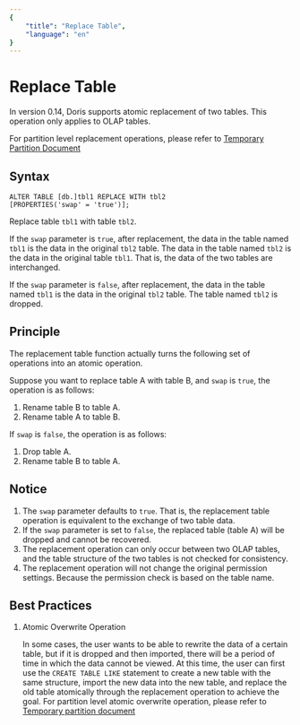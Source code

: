```yaml
---
{
    "title": "Replace Table",
    "language": "en"
}
---
```


<!-- 
Licensed to the Apache Software Foundation (ASF) under one
or more contributor license agreements.  See the NOTICE file
distributed with this work for additional information
regarding copyright ownership.  The ASF licenses this file
to you under the Apache License, Version 2.0 (the
"License"); you may not use this file except in compliance
with the License.  You may obtain a copy of the License at

  http://www.apache.org/licenses/LICENSE-2.0

Unless required by applicable law or agreed to in writing,
software distributed under the License is distributed on an
"AS IS" BASIS, WITHOUT WARRANTIES OR CONDITIONS OF ANY
KIND, either express or implied.  See the License for the
specific language governing permissions and limitations
under the License.
-->

# Replace Table

In version 0.14, Doris supports atomic replacement of two tables.
This operation only applies to OLAP tables.

For partition level replacement operations, please refer to [Temporary Partition Document](./alter-table-temp-partition.md)

## Syntax

```
ALTER TABLE [db.]tbl1 REPLACE WITH tbl2
[PROPERTIES('swap' = 'true')];
```

Replace table `tbl1` with table `tbl2`.

If the `swap` parameter is `true`, after replacement, the data in the table named `tbl1` is the data in the original `tbl2` table. The data in the table named `tbl2` is the data in the original table `tbl1`. That is, the data of the two tables are interchanged.

If the `swap` parameter is `false`, after replacement, the data in the table named `tbl1` is the data in the original `tbl2` table. The table named `tbl2` is dropped.

## Principle

The replacement table function actually turns the following set of operations into an atomic operation.

Suppose you want to replace table A with table B, and `swap` is `true`, the operation is as follows:

1. Rename table B to table A.
2. Rename table A to table B.

If `swap` is `false`, the operation is as follows:

1. Drop table A.
2. Rename table B to table A.

## Notice

1. The `swap` parameter defaults to `true`. That is, the replacement table operation is equivalent to the exchange of two table data.
2. If the `swap` parameter is set to `false`, the replaced table (table A) will be dropped and cannot be recovered.
3. The replacement operation can only occur between two OLAP tables, and the table structure of the two tables is not checked for consistency.
4. The replacement operation will not change the original permission settings. Because the permission check is based on the table name.

## Best Practices

1. Atomic Overwrite Operation

    In some cases, the user wants to be able to rewrite the data of a certain table, but if it is dropped and then imported, there will be a period of time in which the data cannot be viewed. At this time, the user can first use the `CREATE TABLE LIKE` statement to create a new table with the same structure, import the new data into the new table, and replace the old table atomically through the replacement operation to achieve the goal. For partition level atomic overwrite operation, please refer to [Temporary partition document](./alter-table-temp-partition.md)